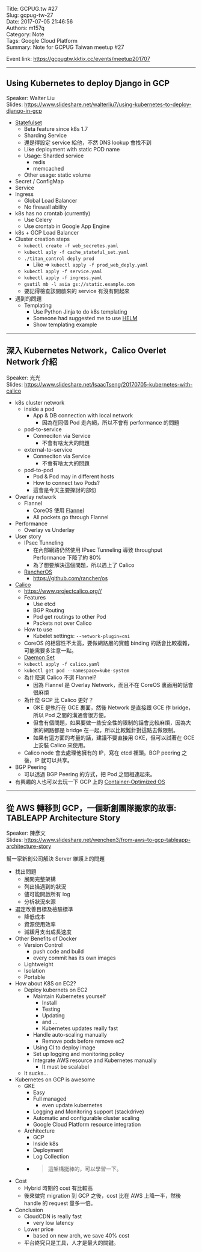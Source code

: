 Title: GCPUG.tw #27  
Slug: gcpug-tw-27  
Date: 2017-07-05 21:46:56  
Authors: m157q  
Category: Note  
Tags: Google Cloud Platform  
Summary: Note for GCPUG Taiwan meetup #27  
  
  
Event link: <https://gcpugtw.kktix.cc/events/meetup201707>  
  
---  
  
## Using Kubernetes to deploy Django in GCP  
  
Speaker: Walter Liu  
Slides: <https://www.slideshare.net/walterliu7/using-kubernetes-to-deploy-django-in-gcp>  
  
+ [Statefulset](https://kubernetes.io/docs/tutorials/stateful-application/basic-stateful-set/)  
    + Beta feature since k8s 1.7  
    + Sharding Service  
    + 還是得設定 service 給他，不然 DNS lookup 會找不到  
    + Like deployment with static POD name  
    + Usage: Sharded service  
        + redis  
        + memcached  
    + Other usage: static volume  
+ Secret / ConfigMap  
+ Service  
+ Ingress  
    + Global Load Balancer  
    + No firewall ability  
+ k8s has no crontab (currently)  
    + Use Celery  
    + Use crontab in Google App Engine  
+ k8s + GCP Load Balancer  
+ Cluster creation steps  
    + `kubectl create -f web_secretes.yaml`  
    + `kubectl aply -f cache_stateful_set.yaml`  
    + `./titan_control deply prod`  
        + Like => `kubectl apply -f prod_web_deply.yaml`  
    + `kubectl apply -f service.yaml`  
    + `kubectl apply -f ingress.yaml`  
    + `gsutil mb -l asia gs://static.example.com`  
    + 要記得檢查該開啟來的 service 有沒有開起來  
+ 遇到的問題  
    + Templating  
        + Use Python Jinja to do k8s templating  
        + Someone had suggested me to use [HELM](https://github.com/kubernetes/helm)  
        + Show templating example  
  
---  
  
## 深入 Kubernetes Network，Calico Overlet Network 介紹  
  
Speaker: 光光  
Slides: <https://www.slideshare.net/IsaacTseng/20170705-kubernetes-with-calico>  
  
+ k8s cluster network  
    + inside a pod  
        + App & DB connection with local network  
            + 因為在同個 Pod 走內網，所以不會有 performance 的問題  
    + pod-to-service  
        + Conneciton via Service  
            + 不會有啥太大的問題  
    + external-to-service  
        + Conneciton via Service  
            + 不會有啥太大的問題  
    + pod-to-pod  
        + Pod & Pod may in different hosts  
        + How to connect two Pods?  
        + 這會是今天主要探討的部份  
+ Overlay network  
    + Flannel  
        + CoreOS 使用 [Flannel](https://github.com/coreos/flannel)  
        + All pockets go through Flannel  
+ Performance  
    + Overlay vs Underlay  
+ User story  
    + IPsec Tunneling  
        + 在內部網路仍然使用 IPsec Tunneling 導致 throughput Performance 下降了約 80%  
        + 為了想要解決這個問題，所以遇上了 Calico  
    + [RancherOS](http://rancher.com/rancher-os/)  
        + <https://github.com/rancher/os>  
+ [Calico](https://github.com/projectcalico/calico)  
    + <https://www.projectcalico.org//>  
    + Features  
        + Use etcd  
        + BGP Routing  
        + Pod get routings to other Pod  
        + Packets not over Calico  
    + How to use  
        + Kubelet settings: `--network-plugin=cni`  
    + CoreOS 的相容性不太高，要做網路層的實體 binding 的話會比較複雜，可能需要多注意一點。  
    + [Daemon Set](https://kubernetes.io/docs/concepts/workloads/controllers/daemonset/)  
    + `kubectl apply -f calico.yaml`  
    + `kubectl get pod --namespace=kube-system`  
    + 為什麼選 Calico 不選 Flannel?  
        + 因為 Flannel 是 Overlay Network，而且不在 CoreOS 裏面用的話會很麻煩  
    + 為什麼 GCP 比 Calico 更好？  
        + GKE 是執行在 GCE 裏面，然後 Network 是直接跟 GCE 作 bridge，所以 Pod 之間的溝通會很方便。  
        + 但會有個問題，如果要做一些安全性的限制的話會比較麻煩，因為大家的網路都是 bridge 在一起，所以比較難針對這點去做限制。  
        + 如果有這方面的考量的話，建議不要直接用 GKE，但可以試著在 GCE 上安裝 Calico 來使用。  
    + Calico node 會去處理他擁有的 IP，寫在 etcd 裡頭。BGP peering 之後，IP 就可以共享。  
+ BGP Peering  
    + 可以透過 BGP Peering 的方式，把 Pod 之間相連起來。  
+ 有興趣的人也可以去玩一下 GCP 上的 [Container-Optimized OS](https://cloud.google.com/container-optimized-os/docs/)  
  
---  
  
## 從 AWS 轉移到 GCP，一個新創團隊搬家的故事: TABLEAPP Architecture Story  
  
Speaker: 陳彥文  
Slides: <https://www.slideshare.net/wenchen3/from-aws-to-gcp-tableapp-architecture-story>  
  
幫一家新創公司解決 Server 維護上的問題  
  
+ 找出問題  
    + 展開完整架構  
    + 列出操遇到的狀況  
    + 儘可能開啟所有 log  
    + 分析狀況來源  
+ 選定改善目標及檢驗標準  
    + 降低成本  
    + 資源使用效率  
    + 減緩月支出成長速度  
+ Other Benefits of Docker  
    + Version Control  
        + push code and build  
        + every commit has its own images  
    + Lightweight  
    + Isolation  
    + Portable  
+ How about K8S on EC2?  
    + Deploy kubernets on EC2  
        + Maintain Kubernetes yourself  
            + Install  
            + Testing  
            + Updating  
            + and ...  
            + Kubernetes updates really fast  
        + Handle auto-scaling manually  
            + Remove pods before remove ec2  
        + Using CI to deploy image  
        + Set up logging and monitoring policy  
        + Integrate AWS resource and Kubernetes manually  
            + It must be scalabel  
    + It sucks...  
+ Kubernetes on GCP is awesome  
    + GKE  
        + Easy  
        + Full managed  
            + even update kubernetes  
        + Logging and Monitoring support (stackdrive)  
        + Automatic and configurable cluster scaling  
        + Google Cloud Platform resource integration  
    + Architecture  
        + GCP  
        + Inside k8s  
        + Deployment  
        + Log Collection  
        + > 這架構挺棒的，可以學習一下。  
+ Cost  
    + Hybrid 時期的 cost 有比較高  
    + 後來做完 migration 到 GCP 之後，cost 比在 AWS 上降一半，然後 handle 的 request 量多一倍。  
+ Conclusion  
    + CloudCDN is really fast  
        + very low latency  
    + Lower price  
        + based on new arch, we save 40% cost  
    + 平台終究只是工具，人才是最大的關鍵。  
